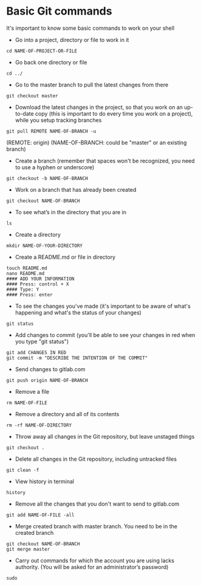 # Basic Git commands

It's important to know some basic commands to work on your shell

* Go into a project, directory or file to work in it
```
cd NAME-OF-PROJECT-OR-FILE
```

* Go back one directory or file
```
cd ../
```

* Go to the master branch to pull the latest changes from there
```
git checkout master
```

* Download the latest changes in the project, so that you work on an up-to-date copy (this is important to do every time you work on a project), while you setup tracking branches
```
git pull REMOTE NAME-OF-BRANCH -u
```
(REMOTE: origin) (NAME-OF-BRANCH: could be "master" or an existing branch)

* Create a branch (remember that spaces won't be recognized, you need to use a hyphen or underscore)
```
git checkout -b NAME-OF-BRANCH
```

* Work on a branch that has already been created
```
git checkout NAME-OF-BRANCH
```

* To see what’s in the directory that you are in
```
ls
```

* Create a directory
```
mkdir NAME-OF-YOUR-DIRECTORY
```

* Create a README.md or file in directory
```
touch README.md
nano README.md
#### ADD YOUR INFORMATION
#### Press: control + X
#### Type: Y
#### Press: enter
```

* To see the changes you've made (it's important to be aware of what's happening and what's the status of your changes)
```
git status
```

* Add changes to commit (you'll be able to see your changes in red when you type "git status")
```
git add CHANGES IN RED
git commit -m "DESCRIBE THE INTENTION OF THE COMMIT"
```

* Send changes to gitlab.com
```
git push origin NAME-OF-BRANCH
```

* Remove a file
```
rm NAME-OF-FILE
```

* Remove a directory and all of its contents
```
rm -rf NAME-OF-DIRECTORY
```

* Throw away all changes in the Git repository, but leave unstaged things
```
git checkout .
```

* Delete all changes in the Git repository, including untracked files
```
git clean -f
```

* View history in terminal
```
history
```

* Remove all the changes that you don't want to send to gitlab.com
```
git add NAME-OF-FILE -all
```

* Merge created branch with master branch. You need to be in the created branch
```
git checkout NAME-OF-BRANCH
git merge master
```

* Carry out commands for which the account you are using lacks authority. (You will be asked for an administrator’s password)
```
sudo
```
